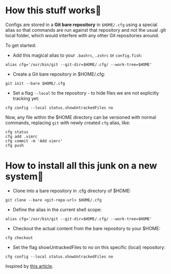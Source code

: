 # How this stuff works🤨

Configs are stored in a **Git bare repository**
in `$HOME/.cfg` using a special alias so that commands are run against that repository and not the usual .git local folder, which would interfere with any other Git repositories around.

To get started:

- Add this magical alias to your `.bashrc`, `.zshrc` or `config.fish`:
```
alias cfg='/usr/bin/git --git-dir=$HOME/.cfg/ --work-tree=$HOME'
```
- Create a Git bare repository in $HOME/.cfg:
```
git init --bare $HOME/.cfg
```

- Set a flag `--local` to the repository - to hide files we are not explicitly tracking yet:
```
cfg config --local status.showUntrackedFiles no
```

Now, any file within the $HOME directory can be versioned with normal commands, replacing `git` with newly created `cfg` alias, like:
```
cfg status
cfg add .vimrc
cfg commit -m 'Add vimrc'
cfg push
```

# How to install all this junk on a new system🔌

- Clone into a bare repository in .cfg directory of $HOME:
```
git clone --bare <git-repo-url> $HOME/.cfg
```

- Define the alias in the current shell scope:
```
alias cfg='/usr/bin/git --git-dir=$HOME/.cfg/ --work-tree=$HOME'
```

- Checkout the actual content from the bare repository to your $HOME:
```
cfg checkout
```

- Set the flag showUntrackedFiles to no on this specific (local) repository:
```
cfg config --local status.showUntrackedFiles no
```
Inspired by [this article](https://www.atlassian.com/git/tutorials/dotfiles).

